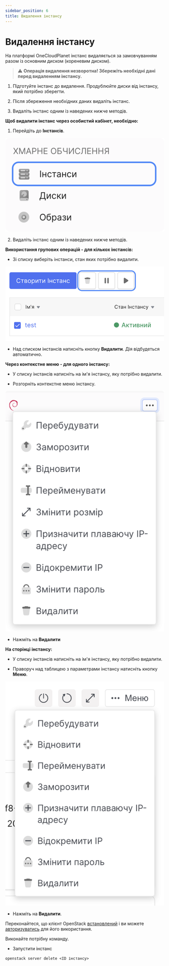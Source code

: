 ```yaml
---
sidebar_position: 6
title: Видалення інстансу
---
```


# Видалення інстансу

<Tabs>
  <TabItem value="personal-area" label="Особистий кабінет" default>

На платформі OneCloudPlanet інстанс видаляється за замовчуванням разом із основним диском (кореневим диском).

> :warning: **Операція видалення незворотна! Збережіть необхідні дані перед видаленням інстансу.**

1. Підготуйте інстанс до видалення. Продублюйте диски від інстансу, який потрібно зберегти.

2. Після збереження необхідних даних видаліть інстанс.

3. Видаліть інстанс одним із наведених нижче методів.

**Щоб видалити інстанс через особистий кабінет, необхідно:**

1. Перейдіть до **Інстансів**.

![](../../img/ic-instance-1-ua.svg)

2. Видаліть інстанс одним із наведених нижче методів.

**Використання групових операцій - для кількох інстансів:**

- Зі списку виберіть інстанси, стан яких потрібно видалити.

![](img/i-m1-ua.svg)

- Над списком інстансів натисніть кнопку **Видалити**. Дія відбудеться автоматично.

**Через контекстне меню - для одного інстансу:**

- У списку інстансів натисніть на ім'я інстансу, яку потрібно видалити.

- Розгорніть контекстне меню інстансу.

![](img/i-inst-1-ua.svg)

- Нажміть на **Видалити**

**На сторінці інстансу:**

- У списку інстансів натисніть на ім'я інстансу, яку потрібно видалити.

- Праворуч над таблицею з параметрами інстансу натисніть кнопку **Меню**.

![](img/i-inst-2-ua.svg)

- Нажміть на **Видалити**.

</TabItem>

<TabItem value="openstack" label="Openstack CLI">

Переконайтеся, що клієнт OpenStack [встановлений](#) і ви можете [авторизуватись](#) для його використання.

Виконайте потрібну команду.

- Запустити інстанс
```
openstack server delete <ID інстансу>
```

</TabItem> 
</Tabs>
